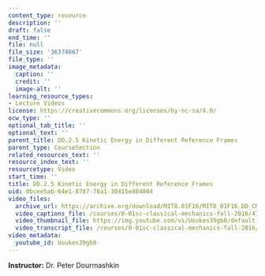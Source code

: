 ```yaml
---
content_type: resource
description: ''
draft: false
end_time: ''
file: null
file_size: '36374867'
file_type: ''
image_metadata:
  caption: ''
  credit: ''
  image-alt: ''
learning_resource_types:
- Lecture Videos
license: https://creativecommons.org/licenses/by-nc-sa/4.0/
ocw_type: ''
optional_tab_title: ''
optional_text: ''
parent_title: DD.2.5 Kinetic Energy in Different Reference Frames
parent_type: CourseSection
related_resources_text: ''
resource_index_text: ''
resourcetype: Video
start_time: ''
title: DD.2.5 Kinetic Energy in Different Reference Frames
uid: 0bcee5ab-64e1-8787-78a1-30415e484004
video_files:
  archive_url: https://archive.org/download/MIT8.01F16/MIT8_01F16_DD_CMframe5_360p.mp4
  video_captions_file: /courses/8-01sc-classical-mechanics-fall-2016/478d8fecfc875ef08d767470cbb6c755_Uoukes39gb0.vtt
  video_thumbnail_file: https://img.youtube.com/vi/Uoukes39gb0/default.jpg
  video_transcript_file: /courses/8-01sc-classical-mechanics-fall-2016/d1d1039f539abe37648c402520e72625_Uoukes39gb0.pdf
video_metadata:
  youtube_id: Uoukes39gb0
---
```

**Instructor:** Dr. Peter Dourmashkin